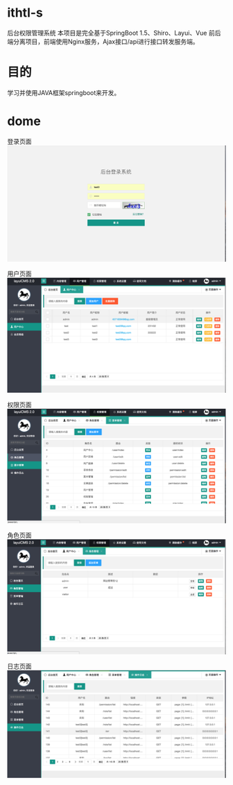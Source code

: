 # ithtl-s
后台权限管理系统
本项目是完全基于SpringBoot 1.5、Shiro、Layui、Vue 前后端分离项目，前端使用Nginx服务，Ajax接口/api进行接口转发服务端。

# 目的
学习并使用JAVA框架springboot来开发。

# dome

登录页面
 ![image](https://github.com/g457165949/ithtl-s/blob/master/doc/登录.jpeg)

用户页面
![image](https://github.com/g457165949/ithtl-s/blob/master/doc/用户.png)

权限页面
 ![image](https://github.com/g457165949/ithtl-s/blob/master/doc/菜单管理.png)
 
角色页面
![image](https://github.com/g457165949/ithtl-s/blob/master/doc/角色管理.png)

日志页面
![image](https://github.com/g457165949/ithtl-s/blob/master/doc/操作日志.png)